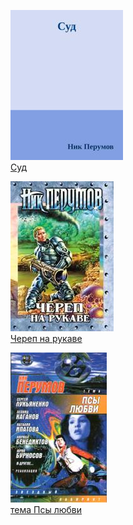 ![](Суд.jpg)  
[Суд](Суд)

![](Череп%20на%20рукаве.jpg)  
[Череп на рукаве](Череп%20на%20рукаве)

![](тема%20Псы%20любви.jpg)  
[тема Псы любви](тема%20Псы%20любви)
